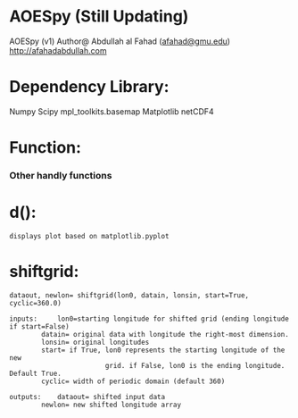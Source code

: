 # AOESpy (Still Updating)
AOESpy (v1)
Author@ Abdullah al Fahad 
(afahad@gmu.edu)
http://afahadabdullah.com

# Dependency Library:

Numpy
Scipy
mpl_toolkits.basemap
Matplotlib
netCDF4


# Function:

### Other handly functions ###

# d(): 
	displays plot based on matplotlib.pyplot

# shiftgrid:
	dataout, newlon= shiftgrid(lon0, datain, lonsin, start=True, cyclic=360.0)

	inputs: 	lon0=starting longitude for shifted grid (ending longitude if start=False)
			datain= original data with longitude the right-most dimension.
			lonsin= original longitudes
			start= if True, lon0 represents the starting longitude of the new         
                   			grid. if False, lon0 is the ending longitude. Default True.
			cyclic=	width of periodic domain (default 360)

	outputs:	dataout= shifted input data
			newlon= new shifted longitude array


